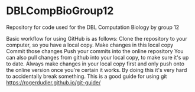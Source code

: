 # DBLCompBioGroup12
Repository for code used for the DBL Computation Biology by group 12

Basic workflow for using GitHub is as follows: 
Clone the repository to your computer, so you have a local copy. 
Make changes in this local copy
Commit those changes
Push your commits into the online repository 
You can also pull changes from github into your local copy, to make sure it's up to date. 
Always make changes in your local copy first and only push onto the online version once you're certain it works. By doing this it's very hard to accidentally break something.
This is a good guide for using git https://rogerdudler.github.io/git-guide/
